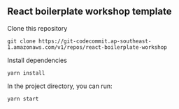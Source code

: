 ## React boilerplate workshop template

Clone this repository
```
git clone https://git-codecommit.ap-southeast-1.amazonaws.com/v1/repos/react-boilerplate-workshop
```

Install dependencies
```
yarn install
```

In the project directory, you can run:
```
yarn start
```

